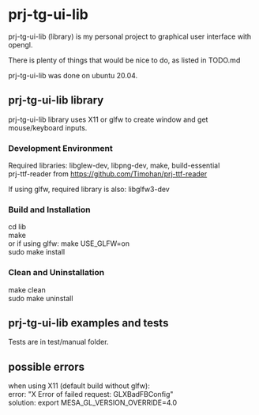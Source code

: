 # prj-tg-ui-lib

prj-tg-ui-lib (library) is my personal project to graphical user interface with opengl.

There is plenty of things that would be nice to do, as listed in TODO.md

prj-tg-ui-lib was done on ubuntu 20.04.

## prj-tg-ui-lib library

prj-tg-ui-lib library uses X11 or glfw to create window and get mouse/keyboard inputs.

### Development Environment

Required libraries: libglew-dev, libpng-dev, make, build-essential  
prj-ttf-reader from https://github.com/Timohan/prj-ttf-reader

If using glfw, required library is also: libglfw3-dev

### Build and Installation

cd lib  
make  
or if using glfw: make USE_GLFW=on  
sudo make install

### Clean and Uninstallation

make clean  
sudo make uninstall

## prj-tg-ui-lib examples and tests

Tests are in test/manual folder.

## possible errors

when using X11 (default build without glfw):  
error: "X Error of failed request: GLXBadFBConfig"  
solution: export MESA_GL_VERSION_OVERRIDE=4.0  
